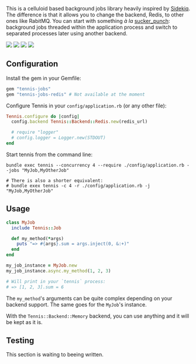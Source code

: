 This is a celluloid based background jobs library heavily inspired by [Sidekiq][sidekiq].
The difference is that it allows you to change the backend, Redis, to other ones like RabitMQ.
You can start with something _à la_ [sucker_punch][sucker_punch]: background jobs threaded within the application process
and switch to separated processes later using another backend.

<a target="_blank" href="https://travis-ci.org/nicoolas25/tennis"><img src="https://travis-ci.org/nicoolas25/tennis.svg?branch=master" /></a>
<a target="_blank" href="https://codeclimate.com/github/nicoolas25/tennis"><img src="https://codeclimate.com/github/nicoolas25/tennis/badges/gpa.svg" /></a>
<a target="_blank" href="https://codeclimate.com/github/nicoolas25/tennis/coverage"><img src="https://codeclimate.com/github/nicoolas25/tennis/badges/coverage.svg" /></a>
<a target="_blank" href="https://rubygems.org/gems/tennis-jobs"><img src="https://badge.fury.io/rb/tennis-jobs.svg" /></a>

## Configuration

Install the gem in your Gemfile:

``` ruby
gem "tennis-jobs"
gem "tennis-jobs-redis" # Not available at the moment
```

Configure Tennis in your `config/application.rb` (or any other file):

``` ruby
Tennis.configure do |config|
  config.backend Tennis::Backend::Redis.new(redis_url)

  # require "logger"
  # config.logger = Logger.new(STDOUT)
end
```

Start tennis from the command line:

```
bundle exec tennis --concurrency 4 --require ./config/application.rb --jobs "MyJob,MyOtherJob"

# There is also a shorter equivalent:
# bundle exex tennis -c 4 -r ./config/application.rb -j "MyJob,MyOtherJob"
```

## Usage

``` ruby
class MyJob
  include Tennis::Job

  def my_method(*args)
    puts "=> #{args}.sum = args.inject(0, &:+)"
  end
end

my_job_instance = MyJob.new
my_job_instance.async.my_method(1, 2, 3)

# Will print in your `tennis` process:
# => [1, 2, 3].sum = 6
```

The `my_method`'s arguments can be quite complex depending on your backend support.
The same goes for the `MyJob`'s instance.

With the `Tennis::Backend::Memory` backend, you can use anything and it will be kept as it is.

## Testing

This section is waiting to beeing written.


[sidekiq]: https://github.com/mperham/sidekiq
[sucker_punch]: https://github.com/brandonhilkert/sucker_punch
